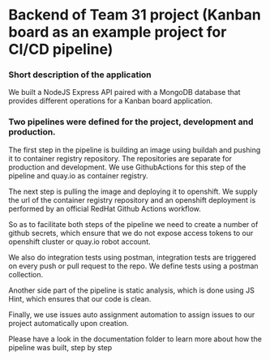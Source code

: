 # Backend of Team 31 project (Kanban board as an example project for CI/CD pipeline)

### Short description of the application

We built a NodeJS Express API paired with a 
MongoDB database that provides different operations for a Kanban board application. 

### Two pipelines were defined for the project, development and production.

The first step in the pipeline is building an image using buildah and pushing it to container 
registry repository. The repositories are separate for production and development. We use
GithubActions for this step of the pipeline and quay.io as container registry.

The next step is pulling the image and deploying it to openshift. We supply the url of the 
container registry repository and an openshift deployment is performed by an official 
RedHat Github Actions workflow. 

So as to facilitate both steps of the pipeline we need to create a number of github secrets,
which ensure that we do not expose access tokens to our openshift cluster or quay.io robot account.

We also do integration tests using postman, integration tests are triggered on every push or pull 
request to the repo. We define tests using a postman collection.

Another side part of the pipeline is static analysis, which is done using JS Hint, which ensures that
our code is clean. 

Finally, we use issues auto assignment automation to assign issues to our project automatically upon
creation. 

Please have a look in the documentation folder to learn more about how the pipeline was built, step by step
